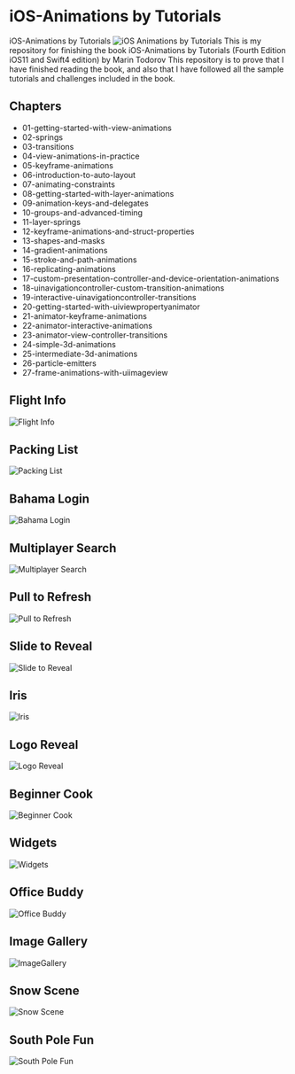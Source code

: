 # iOS-Animations by Tutorials
iOS-Animations by Tutorials
![iOS Animations by Tutorials](https://files.kerching.raywenderlich.com/covers/ad7fa5c6-d2f7-4453-bf58-79ffb0bf6eaa.png)
This is my repository for finishing the book iOS-Animations by Tutorials (Fourth Edition iOS11 and Swift4 edition) by Marin Todorov
This repository is to prove that I have finished reading the book, and also that I have followed all the sample tutorials and challenges included in the book.

## Chapters
- 01-getting-started-with-view-animations 
- 02-springs
- 03-transitions
- 04-view-animations-in-practice
- 05-keyframe-animations
- 06-introduction-to-auto-layout
- 07-animating-constraints
- 08-getting-started-with-layer-animations
- 09-animation-keys-and-delegates
- 10-groups-and-advanced-timing 
- 11-layer-springs
- 12-keyframe-animations-and-struct-properties
- 13-shapes-and-masks
- 14-gradient-animations
- 15-stroke-and-path-animations
- 16-replicating-animations
- 17-custom-presentation-controller-and-device-orientation-animations
- 18-uinavigationcontroller-custom-transition-animations
- 19-interactive-uinavigationcontroller-transitions
- 20-getting-started-with-uiviewpropertyanimator
- 21-animator-keyframe-animations
- 22-animator-interactive-animations
- 23-animator-view-controller-transitions
- 24-simple-3d-animations
- 25-intermediate-3d-animations
- 26-particle-emitters
- 27-frame-animations-with-uiimageview


## Flight Info

![Flight Info](https://github.com/DonQvixote/iOSAnimationsTutorials/blob/master/Screenshots/FlightInfo.gif?raw=true)

## Packing List

![Packing List](https://github.com/DonQvixote/iOSAnimationsTutorials/blob/master/Screenshots/PackingList.gif?raw=true) 

## Bahama Login

![Bahama Login](https://github.com/DonQvixote/iOSAnimationsTutorials/blob/master/Screenshots/BahamaLogin.gif?raw=true)

## Multiplayer Search

![Multiplayer Search](https://github.com/DonQvixote/iOSAnimationsTutorials/blob/master/Screenshots/MultiplayerSearch.gif?raw=true)

## Pull to Refresh

![Pull to Refresh](https://github.com/DonQvixote/iOSAnimationsTutorials/blob/master/Screenshots/PullToRefresh.gif?raw=true)

## Slide to Reveal

![Slide to Reveal](https://github.com/DonQvixote/iOSAnimationsTutorials/blob/master/Screenshots/SlideToReveal.gif?raw=true)

## Iris

![Iris](https://github.com/DonQvixote/iOSAnimationsTutorials/blob/master/Screenshots/Iris.gif?raw=true)

## Logo Reveal

![Logo Reveal](https://github.com/DonQvixote/iOSAnimationsTutorials/blob/master/Screenshots/LogoReveal.gif?raw=true)

## Beginner Cook

![Beginner Cook](https://github.com/DonQvixote/iOSAnimationsTutorials/blob/master/Screenshots/BeginnerCook.gif?raw=true)

## Widgets

![Widgets](https://github.com/DonQvixote/iOSAnimationsTutorials/blob/master/Screenshots/Widgets.gif?raw=true)

## Office Buddy

![Office Buddy](https://github.com/DonQvixote/iOSAnimationsTutorials/blob/master/Screenshots/OfficeBuddy.gif?raw=true)

## Image Gallery

![ImageGallery](https://github.com/DonQvixote/iOSAnimationsTutorials/blob/master/Screenshots/ImageGallery.gif?raw=true)

## Snow Scene

![Snow Scene](https://github.com/DonQvixote/iOSAnimationsTutorials/blob/master/Screenshots/SnowScene.gif?raw=true)

## South Pole Fun

![South Pole Fun](https://github.com/DonQvixote/iOSAnimationsTutorials/blob/master/Screenshots/SouthPoleFun.gif?raw=true)

